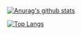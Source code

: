 [![Anurag's github stats](https://github-readme-stats.vercel.app/api?username=nikaidou721&show_icons=true&theme=tokyonight)](https://github.com/nikaidou721/github-readme-stats)

[![Top Langs](https://github-readme-stats.vercel.app/api/top-langs/?username=nikaidou721)](https://github.com/nikaidou721/github-readme-stats)
<!--
**nikaidou721/nikaidou721** is a ✨ _special_ ✨ repository because its `README.md` (this file) appears on your GitHub profile.

Here are some ideas to get you started:

- 🔭 I’m currently working on ...
- 🌱 I’m currently learning ...
- 👯 I’m looking to collaborate on ...
- 🤔 I’m looking for help with ...
- 💬 Ask me about ...
- 📫 How to reach me: ...
- 😄 Pronouns: ...
- ⚡ Fun fact: ...
-->
